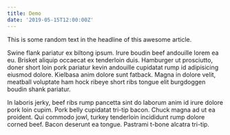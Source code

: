 ```yaml
---
title: Demo
date: '2019-05-15T12:00:00Z'
---
```


This is some random text in the headline of this awesome article.

<!---- splitter ---->

Swine flank pariatur ex biltong ipsum. Irure boudin beef andouille lorem ea eu. Brisket aliquip occaecat ex tenderloin duis. Hamburger ut prosciutto, doner short loin pork pariatur kevin andouille cupidatat rump id adipisicing eiusmod dolore. Kielbasa anim dolore sunt fatback. Magna in dolore velit, meatball voluptate ham hock ribeye short ribs tongue elit burgdoggen boudin shank pariatur.

In laboris jerky, beef ribs rump pancetta sint do laborum anim id irure dolore pork loin cupim. Pork belly cupidatat tri-tip bacon. Chuck magna ad ut ea proident. Qui commodo jowl, turkey tenderloin incididunt rump dolore corned beef. Bacon deserunt ea tongue. Pastrami t-bone alcatra tri-tip.